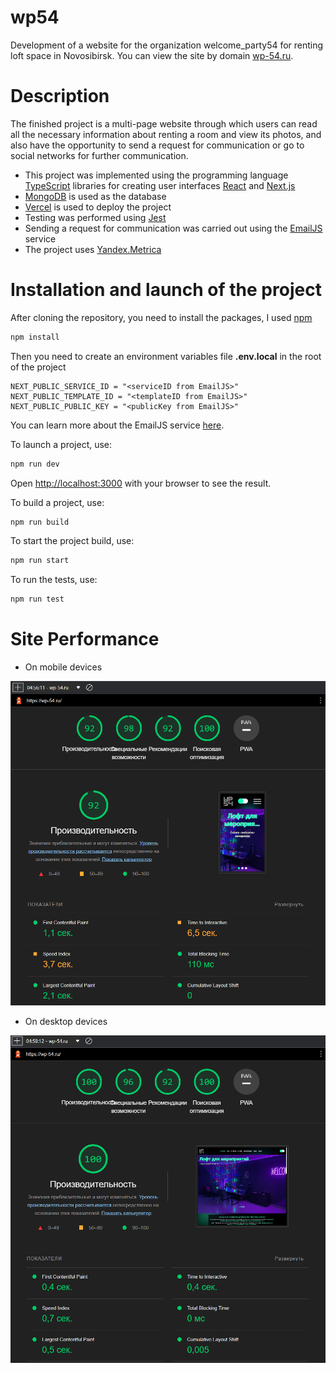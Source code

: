 # wp54

Development of a website for the organization welcome_party54 for renting loft space in Novosibirsk. You can view the
site
by domain [wp-54.ru](https://wp-54.ru/).

# Description

The finished project is a multi-page website through which users can read all the necessary
information about renting a room and view its photos, and also have the opportunity to send a request for communication
or
go to social networks for further communication.

* This project was implemented using the programming language [TypeScript](https://www.typescriptlang.org/) libraries
  for creating user interfaces [React](https://reactjs.org/)
  and [Next.js](https://nextjs.org/)
* [MongoDB](https://www.mongodb.com/) is used as the database
* [Vercel](https://vercel.com//) is used to deploy the project
* Testing was performed using [Jest](https://jestjs.io/)
* Sending a request for communication was carried out using the [EmailJS](https://www.emailjs.com/) service
* The project uses [Yandex.Metrica](https://metrika.yandex.ru/welcome/)

# Installation and launch of the project

After cloning the repository, you need to install the packages, I used [npm](https://www.npmjs.com/)

```bash
npm install
```

Then you need to create an environment variables file **.env.local** in the root of the project

```
NEXT_PUBLIC_SERVICE_ID = "<serviceID from EmailJS>"
NEXT_PUBLIC_TEMPLATE_ID = "<templateID from EmailJS>"
NEXT_PUBLIC_PUBLIC_KEY = "<publicKey from EmailJS>"
```

You can learn more about the EmailJS service [here](https://www.emailjs.com/docs/sdk/send-form/).

To launch a project, use:

```bash
npm run dev
```

Open [http://localhost:3000](http://localhost:3000) with your browser to see the result.

To build a project, use:

```bash
npm run build
```

To start the project build, use:

```bash
npm run start
```

To run the tests, use:

```bash
npm run test
```

# Site Performance

* On mobile devices

![alt text](readmeImages/performanceMobileDevices.png)

* On desktop devices

![alt text](readmeImages/performanceDesktopDevices.png)